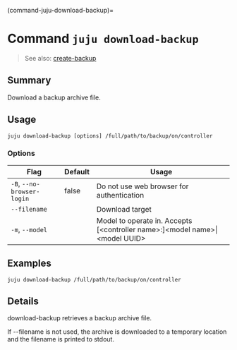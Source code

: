 (command-juju-download-backup)=
# Command `juju download-backup`
> See also: [create-backup](#create-backup)

## Summary
Download a backup archive file.

## Usage
```juju download-backup [options] /full/path/to/backup/on/controller```

### Options
| Flag | Default | Usage |
| --- | --- | --- |
| `-B`, `--no-browser-login` | false | Do not use web browser for authentication |
| `--filename` |  | Download target |
| `-m`, `--model` |  | Model to operate in. Accepts [&lt;controller name&gt;:]&lt;model name&gt;&#x7c;&lt;model UUID&gt; |

## Examples

    juju download-backup /full/path/to/backup/on/controller


## Details

download-backup retrieves a backup archive file.

If --filename is not used, the archive is downloaded to a temporary
location and the filename is printed to stdout.